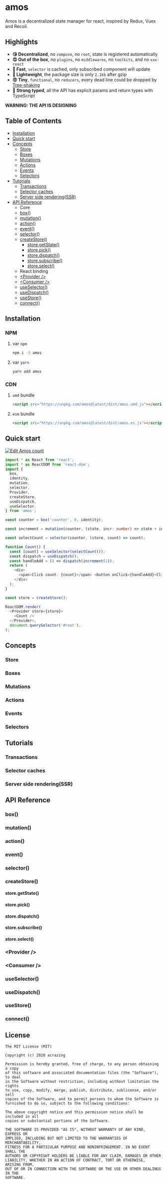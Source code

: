 # amos

Amos is a decentralized state manager for react, inspired by Redux, Vuex and Recoil.

## Highlights

- **😘 Decentralized**, no `compose`, no `root`, state is registered automatically
- **😍 Out of the box**, no `plugins`, no `middlewares`, no `toolkits`, and no `xxx-react`
- **🥰 Fast**, `selector` is cached, only subscribed component will update
- **🤩 Lightweight**, the package size is only `2.1kb` after gzip
- **😲 Tiny**, `functional`, no `reducers`, every dead line could be dropped by [Tree-shaking](https://developer.mozilla.org/en-US/docs/Glossary/Tree_shaking)
- **🥳 Strong typed**, all the API has explicit params and return types with TypeScript

**WARNING: THE API IS DESIGNING**

## Table of Contents

- [Installation](#Installation)
- [Quick start](#Quick-start)
- [Concepts](#Concepts)
  - [Store](#Store)
  - [Boxes](#Boxes)
  - [Mutations](#Mutations)
  - [Actions](#Actions)
  - [Events](#Events)
  - [Selectors](#Selectors)
- [Tutorials](#tutorials)
  - [Transactions](#transactions)
  - [Selector caches](#selector-caches)
  - [Server side rendering(SSR)](#server-side-renderingssr)
- [API Reference](#API-Reference)
  - Core
  - [box()](#box)
  - [mutation()](#mutation)
  - [action()](#action)
  - [event()](#event)
  - [selector()](#selector)
  - [createStore()](#createstore)
    - [store.getState()](#storegetstate)
    - [store.pick()](#storepick)
    - [store.dispatch()](#storedispatch)
    - [store.subscribe()](#storesubscribe)
    - [store.select()](#storeselect)
  - React binding
  - [\<Provider />](#provider-)
  - [\<Consumer />](#consumer-)
  - [useSelector()](#useselector)
  - [useDispatch()](#usedispatch)
  - [useStore()](#usestore)
  - [connect()](#connect)

## Installation

### NPM

1. var `npm`

   ```bash
   npm i -S amos
   ```

2. var `yarn`

   ```bash
   yarn add amos
   ```

### CDN

1. `umd` bundle

   ```html
   <script src="https://unpkg.com/amos@latest/dist/amos.umd.js"></script>
   ```

2. `esm` bundle

   ```html
   <script src="https://unpkg.com/amos@latest/dist/amos.es.js"></script>
   ```

## Quick start

[![Edit Amos count](https://codesandbox.io/static/img/play-codesandbox.svg)](https://codesandbox.io/s/amos-count-wxdb5?fontsize=14&hidenavigation=1&theme=dark)

```typescript jsx
import * as React from 'react';
import * as ReactDOM from 'react-dom';
import {
  box,
  identity,
  mutation,
  selector,
  Provider,
  createStore,
  useDispatch,
  useSelector,
} from 'amos';

const counter = box('counter', 0, identity);

const increment = mutation(counter, (state, incr: number) => state + incr);

const selectCount = selector(counter, (store, count) => count);

function Count() {
  const [count] = useSelector(selectCount());
  const dispatch = useDispatch();
  const handleAdd = () => dispatch(increment(1));
  return (
    <div>
      <span>Click count: {count}</span> <button onClick={handleAdd}>Click me</button>
    </div>
  );
}

const store = createStore();

ReactDOM.render(
  <Provider store={store}>
    <Count />
  </Provider>,
  document.querySelector('#root'),
);
```

## Concepts

### Store

### Boxes

### Mutations

### Actions

### Events

### Selectors

## Tutorials

### Transactions

### Selector caches

### Server side rendering(SSR)

## API Reference

### box()

### mutation()

### action()

### event()

### selector()

### createStore()

#### store.getState()

#### store.pick()

#### store.dispatch()

#### store.subscribe()

#### store.select()

### \<Provider />

### \<Consumer />

### useSelector()

### useDispatch()

### useStore()

### connect()

## License

```
The MIT License (MIT)

Copyright (c) 2020 acrazing

Permission is hereby granted, free of charge, to any person obtaining a copy
of this software and associated documentation files (the "Software"), to deal
in the Software without restriction, including without limitation the rights
to use, copy, modify, merge, publish, distribute, sublicense, and/or sell
copies of the Software, and to permit persons to whom the Software is
furnished to do so, subject to the following conditions:

The above copyright notice and this permission notice shall be included in all
copies or substantial portions of the Software.

THE SOFTWARE IS PROVIDED "AS IS", WITHOUT WARRANTY OF ANY KIND, EXPRESS OR
IMPLIED, INCLUDING BUT NOT LIMITED TO THE WARRANTIES OF MERCHANTABILITY,
FITNESS FOR A PARTICULAR PURPOSE AND NONINFRINGEMENT. IN NO EVENT SHALL THE
AUTHORS OR COPYRIGHT HOLDERS BE LIABLE FOR ANY CLAIM, DAMAGES OR OTHER
LIABILITY, WHETHER IN AN ACTION OF CONTRACT, TORT OR OTHERWISE, ARISING FROM,
OUT OF OR IN CONNECTION WITH THE SOFTWARE OR THE USE OR OTHER DEALINGS IN THE
SOFTWARE.
```
